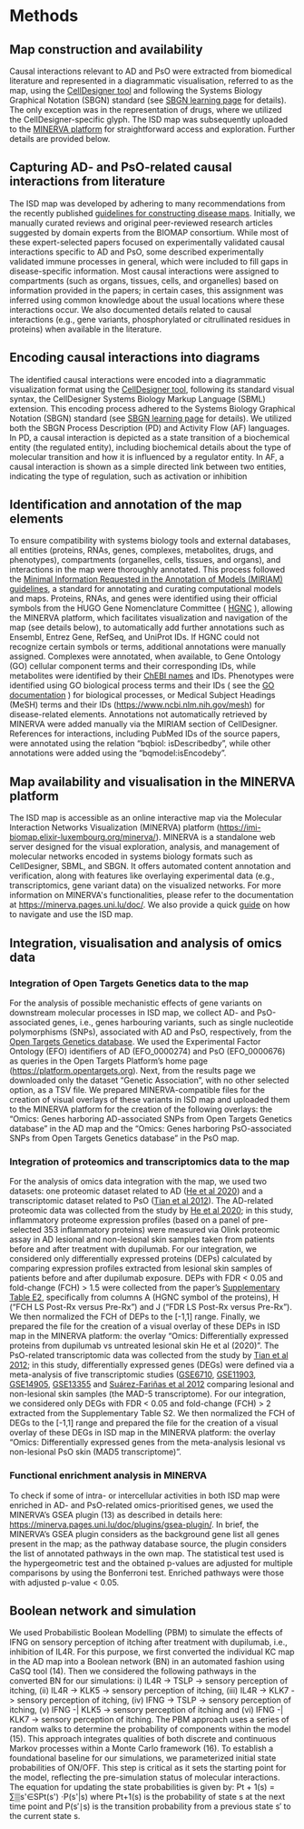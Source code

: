 # Methods

## Map construction and availability  

Causal interactions relevant to AD and PsO were extracted from biomedical literature and represented in a diagrammatic visualisation, referred to as the map, using the [CellDesigner tool](https://www.celldesigner.org) and following the Systems Biology Graphical Notation (SBGN) standard (see [SBGN learning page](https://sbgn.github.io/learning) for details). The only exception was in the representation of drugs, where we utilized the CellDesigner-specific glyph. The ISD map was subsequently uploaded to the [MINERVA platform](https://minerva.pages.uni.lu/doc/) for straightforward access and exploration. Further details are provided below.

## Capturing AD- and PsO-related causal interactions from literature  

The ISD map was developed by adhering to many recommendations from the recently published [guidelines for constructing disease maps](https://doi.org/10.3389/fbinf.2023.1197310). Initially, we manually curated reviews and original peer-reviewed research articles suggested by domain experts from the BIOMAP consortium. While most of these expert-selected papers focused on experimentally validated causal interactions specific to AD and PsO, some described experimentally validated immune processes in general, which were included to fill gaps in disease-specific information. Most causal interactions were assigned to compartments (such as organs, tissues, cells, and organelles) based on information provided in the papers; in certain cases, this assignment was inferred using common knowledge about the usual locations where these interactions occur. We also documented details related to causal interactions (e.g., gene variants, phosphorylated or citrullinated residues in proteins) when available in the literature.

## Encoding causal interactions into diagrams
The identified causal interactions were encoded into a diagrammatic visualization format using the  [CellDesigner tool](https://www.celldesigner.org), following its standard visual syntax, the CellDesigner Systems Biology Markup Language (SBML) extension. This encoding process adhered to the Systems Biology Graphical Notation (SBGN) standard (see [SBGN learning page](https://sbgn.github.io/learning) for details). We utilized both the SBGN Process Description (PD) and Activity Flow (AF) languages. In PD, a causal interaction is depicted as a state transition of a biochemical entity (the regulated entity), including biochemical details about the type of molecular transition and how it is influenced by a regulator entity. In AF, a causal interaction is shown as a simple directed link between two entities, indicating the type of regulation, such as activation or inhibition

## Identification and annotation of the map elements
To ensure compatibility with systems biology tools and external databases, all entities (proteins, RNAs, genes, complexes, metabolites, drugs, and phenotypes), compartments (organelles, cells, tissues, and organs), and interactions in the map were thoroughly annotated. This process followed the [Minimal Information Requested in the Annotation of Models (MIRIAM) guidelines](https://doi.org/10.1038/nbt1156), a standard for annotating and curating computational models and maps. Proteins, RNAs, and genes were identified using their official symbols from the HUGO Gene Nomenclature Committee ( [HGNC](https://www.genenames.org) ), allowing the MINERVA platform, which facilitates visualization and navigation of the map (see details below), to automatically add further annotations such as Ensembl, Entrez Gene, RefSeq, and UniProt IDs. If HGNC could not recognize certain symbols or terms, additional annotations were manually assigned. Complexes were annotated, when available, to Gene Ontology (GO) cellular component terms and their corresponding IDs, while metabolites were identified by their [ChEBI names](https://www.ebi.ac.uk/chebi) and IDs. Phenotypes were identified using GO biological process terms and their IDs ( see the [GO documentation](http://geneontology.org/docs/ontology-documentation) ) for biological processes, or Medical Subject Headings (MeSH) terms and their IDs (https://www.ncbi.nlm.nih.gov/mesh) for disease-related elements. Annotations not automatically retrieved by MINERVA were added manually via the MIRIAM section of CellDesigner. References for interactions, including PubMed IDs of the source papers, were annotated using the relation “bqbiol: isDescribedby”, while other annotations were added using the “bqmodel:isEncodeby”.

## Map availability and visualisation in the MINERVA platform
The ISD map is accessible as an online interactive map via the Molecular Interaction Networks Visualization (MINERVA) platform (https://imi-biomap.elixir-luxembourg.org/minerva/). MINERVA is a standalone web server designed for the visual exploration, analysis, and management of molecular networks encoded in systems biology formats such as CellDesigner, SBML, and SBGN. It offers automated content annotation and verification, along with features like overlaying experimental data (e.g., transcriptomics, gene variant data) on the visualized networks. For more information on MINERVA's functionalities, please refer to the documentation at https://minerva.pages.uni.lu/doc/. We also provide a quick [guide](isd_guide.md) on how to navigate and use the ISD map.

## Integration, visualisation and analysis of omics data
### Integration of Open Targets Genetics data to the map
For the analysis of possible mechanistic effects of gene variants on downstream molecular processes in ISD map, we collect AD- and PsO-associated genes, i.e., genes harbouring variants, such as single nucleotide polymorphisms (SNPs), associated with AD and PsO, respectively, from the [Open Targets Genetics database](https://doi.org/10.1093/nar/gkaa840). We used the Experimental Factor Ontology (EFO) identifiers of AD (EFO_0000274) and PsO (EFO_0000676) as queries in the Open Targets Platform’s home page (https://platform.opentargets.org). Next, from the results page we downloaded only the dataset “Genetic Association”, with no other selected option, as a TSV file. We prepared MINERVA-compatible files for the creation of visual overlays of these variants in ISD map and uploaded them to the MINERVA platform for the creation of the following overlays: the “Omics: Genes harboring AD-associated SNPs from Open Targets Genetics database” in the AD map and the “Omics: Genes harboring PsO-associated SNPs from Open Targets Genetics database” in the PsO map.

### Integration of proteomics and transcriptomics data to the map  
For the analysis of omics data integration with the map, we used two datasets: one proteomic dataset related to AD ([He et al 2020](https://doi.org/10.3389/fimmu.2020.01768)) and a transcriptomic dataset related to PsO ([Tian et al 2012](https://doi.org/10.1371/journal.pone.0044274)). 
The AD-related proteomic data was collected from the study by [He et al 2020](https://doi.org/10.3389/fimmu.2020.01768); in this study, inflammatory proteome expression profiles (based on a panel of pre-selected 353 inflammatory proteins) were measured via Olink proteomic assay in AD lesional and non-lesional skin samples taken from patients before and after treatment with dupilumab. For our integration, we considered only differentially expressed proteins (DEPs) calculated by comparing expression profiles extracted from lesional skin samples of patients before and after dupilumab exposure. DEPs with FDR < 0.05 and fold-change (FCH) > 1.5 were collected from the paper’s [Supplementary Table E2](https://www.frontiersin.org/articles/10.3389/fimmu.2020.01768/full#supplementary-material), specifically from columns A (HGNC symbol of the proteins), H (“FCH LS Post-Rx versus Pre-Rx”) and J (“FDR LS Post-Rx versus Pre-Rx”). We then normalized the FCH of DEPs to the [-1,1] range. Finally, we prepared the file for the creation of a visual overlay of these DEPs in ISD map in the MINERVA platform: the overlay “Omics: Differentially expressed proteins from dupilumab vs untreated lesional skin He et al (2020)”.
The PsO-related transcriptomic data was collected from the study by [Tian et al 2012](https://doi.org/10.1371/journal.pone.0044274); in this study, differentially expressed genes (DEGs) were defined via a meta-analysis of five transcriptomic studies ([GSE6710](https://www.ncbi.nlm.nih.gov/geo/query/acc.cgi?acc=GSE6710), [GSE11903](https://www.ncbi.nlm.nih.gov/geo/query/acc.cgi?acc=GSE11903), [GSE14905](https://www.ncbi.nlm.nih.gov/geo/query/acc.cgi?acc=GSE14905), [GSE13355](https://www.ncbi.nlm.nih.gov/geo/query/acc.cgi?acc=GSE13355) and [Suárez-Fariñas et al 2012](https://www.jidonline.org/article/S0022-202X(15)35503-2/fulltext) comparing lesional and non-lesional skin samples (the MAD-5 transcriptome). For our integration, we considered only DEGs with FDR < 0.05 and fold-change (FCH) > 2 extracted from the Supplementary Table S2. We then normalized the FCH of DEGs to the [-1,1] range and prepared the file for the creation of a visual overlay of these DEGs in ISD map in the MINERVA platform: the overlay “Omics: Differentially expressed genes from the meta-analysis lesional vs non-lesional PsO skin (MAD5 transcriptome)”.

### Functional enrichment analysis in MINERVA  
To check if some of intra- or intercellular activities in both ISD map were enriched in AD- and PsO-related omics-prioritised genes, we used the MINERVA’s GSEA plugin (13) as described in details here: https://minerva.pages.uni.lu/doc/plugins/gsea-plugin/. In brief, the MINERVA’s GSEA plugin considers as the background gene list all genes present in the map; as the pathway database source, the plugin considers the list of annotated pathways in the own map. The statistical test used is the hypergeometric test and the obtained p-values are adjusted for multiple comparisons by using the Bonferroni test.  Enriched pathways were those with adjusted p-value < 0.05. 

## Boolean network and simulation  
We used Probabilistic Boolean Modelling (PBM) to simulate the effects of IFNG on sensory perception of itching after treatment with dupilumab, i.e., inhibition of IL4R. For this purpose, we first converted the individual KC map in the AD map into a Boolean network (BN) in an automated fashion using CaSQ tool (14). Then we considered the following pathways in the converted BN for our simulations: i) IL4R -> TSLP -> sensory perception of itching, (ii) IL4R -> KLK5 -> sensory perception of itching, (iii) IL4R -> KLK7 -> sensory perception of itching, (iv) IFNG -> TSLP -> sensory perception of itching, (v) IFNG -| KLK5 -> sensory perception of itching and (vi) IFNG -| KLK7 -> sensory perception of itching. The PBM approach uses a series of random walks to determine the probability of components within the model (15). This approach integrates qualities of both discrete and continuous Markov processes within a Monte Carlo framework (16). To establish a foundational baseline for our simulations, we parameterized initial state probabilities of ON/OFF. This step is critical as it sets the starting point for the model, reflecting the pre-simulation status of molecular interactions. The equation for updating the state probabilities is given by:
Pt + 1(s) = ∑▒s'∈SPt(s') ⋅P(s'|s) 
where Pt+1(s) is the probability of state s at the next time point and P(s′∣s) is the transition probability from a previous state s′ to the current state s. 
